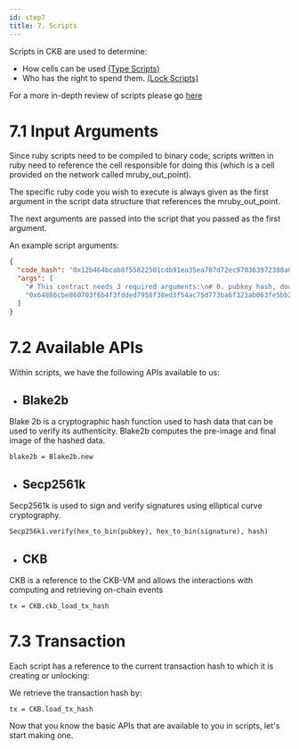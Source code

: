 ```yaml
---
id: step7
title: 7. Scripts
---
```


Scripts in CKB are used to determine:

* How cells can be used [(Type Scripts)](/dev-guide/scripts)
* Who has the right to spend them. [(Lock Scripts)](/dev-guide/scripts)

For a more in-depth review of scripts please go [here](/dev-guide/scripts)

# 7.1 Input Arguments

Since ruby scripts need to be compiled to binary code, scripts written in ruby need to reference the cell responsible for doing this (which is a cell provided on the network called mruby_out_point).

The specific ruby code you wish to execute is always given as the first argument in the script data structure that references the mruby_out_point.

The next arguments are passed into the script that you passed as the first argument.

An example script arguments:

```json
{
  "code_hash": "0x12b464bcab8f55822501cdb91ea35ea707d72ec970363972388a0c49b94d377c",
  "args": [
    "# This contract needs 3 required arguments:\n# 0. pubkey hash, double blake2b hash of pubkey, used to shield the real\n# pubkey in lock script.\n# 1. pubkey, real pubkey used to identify token owner\n# 2. signature, signature used to present ownership\nif ARGV.length != 3\n  raise \"Wrong number of arguments!\"\nend\n\ndef hex_to_bin(s)\n  if s.start_with?(\"0x\")\n    s = s[2..-1]\n  end\n  [s].pack(\"H*\")\nend\n\npubkey_hash = hex_to_bin(ARGV[0])\npubkey = hex_to_bin(ARGV[1])\nhash = Blake2b.new.update(Blake2b.new.update(pubkey).final).final\nunless hash == pubkey_hash\n  raise \"Invalid pubkey!\"\nend\n\ntx = CKB.load_tx\nblake2b = Blake2b.new\n\ntx[\"inputs\"].each_with_index do |input, i|\n  blake2b.update(input[\"hash\"])\n  blake2b.update(input[\"index\"].to_s)\nend\ntx[\"outputs\"].each_with_index do |output, i|\n  blake2b.update(output[\"capacity\"].to_s)\n  blake2b.update(CKB.load_script_hash(i, CKB::Source::OUTPUT, CKB::HashType::LOCK))\n  if hash = CKB.load_script_hash(i, CKB::Source::OUTPUT, CKB::HashType::TYPE)\n    blake2b.update(hash)\n  end\nend\nhash = blake2b.final\npubkey = ARGV[0]\nsignature = ARGV[1]\n\nunless Secp256k1.verify(hex_to_bin(pubkey), hex_to_bin(signature), hash)\n  raise \"Signature verification error!\"\nend\n",
    "0x64886cbe860703f6b4f3fdded7958f38ed3f54ac75d773ba6f323ab063fe5bb2"
  ]
}
```



# 7.2 Available APIs
Within scripts, we have the following APIs available to us:
* ## Blake2b  
Blake 2b is a cryptographic hash function used to hash data that can be used to verify its authenticity. Blake2b computes the pre-image and final image of the hashed data.

```
blake2b = Blake2b.new
```

* ## Secp2561k
Secp2561k is used to sign and verify signatures using elliptical curve cryptography.

```
Secp256k1.verify(hex_to_bin(pubkey), hex_to_bin(signature), hash)
```

* ## CKB  
CKB is a reference to the CKB-VM and allows the interactions with computing and retrieving on-chain events

```
tx = CKB.ckb_load_tx_hash
```

# 7.3 Transaction

Each script has a reference to the current transaction hash to which it is creating or unlocking:

We retrieve the transaction hash by:

```
tx = CKB.load_tx_hash
```

Now that you know the basic APIs that are available to you in scripts, let's start making one.
